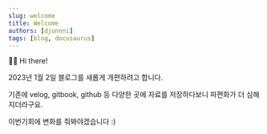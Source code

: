 ```yaml
---
slug: welcome
title: Welcome
authors: [djunnni]
tags: [blog, docusaurus]
---
```


👋🏻 Hi there!

2023년 1월 2일 블로그를 새롭게 개편하려고 합니다.

기존에 velog, gitbook, github 등 다양한 곳에 자료를 저장하다보니 파편화가 더 심해지더라구요.

이번기회에 변화를 줘봐야겠습니다 :)